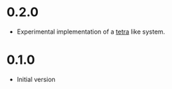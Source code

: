 # 0.2.0

* Experimental implementation of a [tetra](https://github.com/mickelus/tetra) like system.

# 0.1.0

* Initial version
